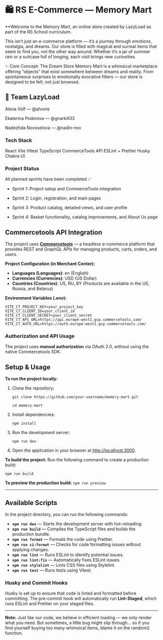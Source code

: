 # 🛍️ **RS E-Commerce — Memory Mart**

\*\*Welcome to the Memory Mart, an online store created by LazyLoad as part of the RS School curriculum.

This isn’t just an e-commerce platform — it’s a journey through emotions, nostalgia, and dreams.
Our store is filled with magical and surreal items that seem to find you, not the other way around. Whether it’s a jar of summer rain or a suitcase full of longing, each visit brings new curiosities.

✨ Core Concept: The Dream Store
Memory Mart is a whimsical marketplace offering “objects” that exist somewhere between dreams and reality.
From spontaneous surprises to emotionally evocative filters — our store is designed to be felt, not just browsed.

## 🤝 **Team LazyLoad**

Alena Volf — @alvorie

Ekaterina Podorova — @gnarkill33

Nadezhda Novoselova — @nadin-nov

### **Tech Stack**

React
Vite
Vitest
TypeScript
CommerceTools API
ESLint + Prettier
Husky
Chakra UI

### **Project Status**

All planned sprints have been completed ✅

- Sprint 1: Project setup and CommerceTools integration

- Sprint 2: Login, registration, and main pages

- Sprint 3: Product catalog, detailed views, and user profile

- Sprint 4: Basket functionality, catalog improvements, and About Us page

## **Commercetools API Integration**

The project uses [**Commercetools**](https://commercetools.com/) — a headless e-commerce platform that provides REST and GraphQL APIs for managing products, carts, orders, and users.

**Project Configuration (in Merchant Center):**

- **Languages (Languages)**: en (English)
- **Currencies (Currencies)**: USD (US Dollar)
- **Countries (Countries)**: US, RU, BY
  (Products are available in the US, Russia, and Belarus)

**Environment Variables (.env):**

```env
VITE_CT_PROJECT_KEY=your_project_key
VITE_CT_CLIENT_ID=your_client_id
VITE_CT_CLIENT_SECRET=your_client_secret
VITE_CT_API_URL=https://api.europe-west1.gcp.commercetools.com/
VITE_CT_AUTH_URL=https://auth.europe-west1.gcp.commercetools.com/
```

### **Authorization and API Usage**

The project uses **manual authorization** via OAuth 2.0, without using the native Commercetools SDK.

## Setup & Usage

**To run the project locally:**

1. Clone the repository:

   `git clone https://github.com/your-username/memory-mart.git`

   `cd memory-mart`

2. Install dependencies:

   `npm install`

3. Run the development server:

   `npm run dev`

4. Open the application in your browser at [http://localhost:3000](http://localhost:3000).

**To build the project:**
Run the following command to create a production build:

`npm run build`

**To preview the production build:**
`npm run preview`

---

## Available Scripts

In the project directory, you can run the following commands:

- **`npm run dev`** — Starts the development server with hot-reloading.
- **`npm run build`** — Compiles the TypeScript files and builds the production bundle.
- **`npm run format`** — Formats the code using Prettier.
- **`npm run ci:format`** — Checks for code formatting issues without applying changes.
- **`npm run lint`** — Runs ESLint to identify potential issues.
- **`npm run lint:fix`** — Automatically fixes ESLint issues.
- **`npm run stylelint`** — Lints CSS files using Stylelint.
- **`npm run test`** — Runs tests using Vitest.

### **Husky and Commit Hooks**

Husky is set up to ensure that code is linted and formatted before committing. The pre-commit hook will automatically run **Lint-Staged**, which runs ESLint and Prettier on your staged files.

---

**Note:** Just like our code, we believe in efficient loading — we only render what you need. But sometimes, a little bug might slip through... so if you find yourself buying too many whimsical items, blame it on the random() function.

